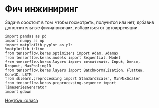 # Фич инжиниринг
Задача соостоит в том, чтобы посмотреть, получится или нет, добавив дополнительные фичи/признаки, избавиться от автокрреляции.
```
import pandas as pd
import numpy as np
import matplotlib.pyplot as plt
%matplotlib inline
from tensorflow.keras.optimizers import Adam, Adamax
from tensorflow.keras.models import Sequential, Model
from tensorflow.keras.layers import concatenate, Input, Dense, Dropout, MaxPooling1D
from tensorflow.keras.layers import BatchNormalization, Flatten, Conv1D, LSTM
from sklearn.preprocessing import StandardScaler, MinMaxScaler
from tensorflow.keras.preprocessing.sequence import TimeseriesGenerator
import gdown
```
[Ноутбук колаба](https://colab.research.google.com/drive/1-YSwg3N_snmKxM7pGICV0ph6ffhhrSGq#scrollTo=i0mHUpXZk7Qj&uniqifier=2)
